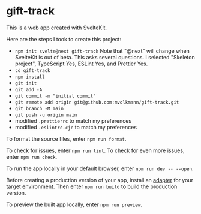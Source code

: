 # gift-track

This is a web app created with SvelteKit.

Here are the steps I took to create this project:

- `npm init svelte@next gift-track`
  Note that "@next" will change when SvelteKit is out of beta.
  This asks several questions.  I selected "Skeleton project",
  TypeScript Yes, ESLint Yes, and Prettier Yes.
- `cd gift-track`
- `npm install`
- `git init`
- `git add -A`
- `git commit -m "initial commit"`
- `git remote add origin git@github.com:mvolkmann/gift-track.git`
- `git branch -M main`
- `git push -u origin main`
- modified `.prettierrc` to match my preferences
- modified `.eslintrc.cjc` to match my preferences

To format the source files, enter `npm run format`.

To check for issues, enter `npm run lint`.
To check for even more issues, enter `npm run check`.

To run the app locally in your default browser,
enter `npm run dev -- --open`.

Before creating a production version of your app,
install an [adapter](https://kit.svelte.dev/docs#adapters)
for your target environment.
Then enter `npm run build` to build the production version.

To preview the built app locally, enter `npm run preview`.
